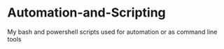 # Automation-and-Scripting
My bash and powershell scripts used for automation or as command line tools 
